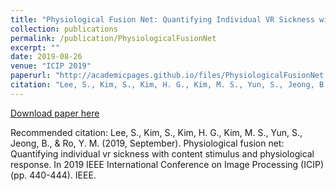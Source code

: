 ```yaml
---
title: "Physiological Fusion Net: Quantifying Individual VR Sickness with Content Stimulus and Physiological Response"
collection: publications
permalink: /publication/PhysiologicalFusionNet
excerpt: ""
date: 2019-08-26
venue: "ICIP 2019"
paperurl: "http://academicpages.github.io/files/PhysiologicalFusionNet.pdf"
citation: "Lee, S., Kim, S., Kim, H. G., Kim, M. S., Yun, S., Jeong, B., & Ro, Y. M. (2019, September). Physiological fusion net: Quantifying individual vr sickness with content stimulus and physiological response. In 2019 IEEE International Conference on Image Processing (ICIP) (pp. 440-444). IEEE."
---
```


[Download paper here](http://academicpages.github.io/files/PhysiologicalFusionNet.pdf)

Recommended citation: Lee, S., Kim, S., Kim, H. G., Kim, M. S., Yun, S., Jeong, B., & Ro, Y. M. (2019, September). Physiological fusion net: Quantifying individual vr sickness with content stimulus and physiological response. In 2019 IEEE International Conference on Image Processing (ICIP) (pp. 440-444). IEEE.
